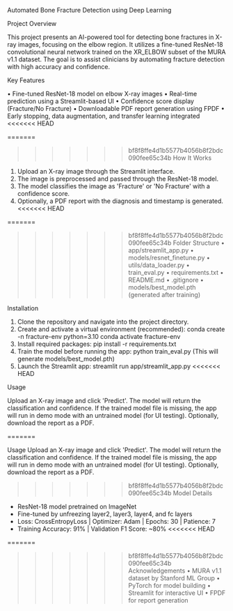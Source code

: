 Automated Bone Fracture Detection using Deep Learning

Project Overview

This project presents an AI-powered tool for detecting bone fractures in X-ray images, focusing on the elbow region.
It utilizes a fine-tuned ResNet-18 convolutional neural network trained on the XR_ELBOW subset of the MURA v1.1 dataset. 
The goal is to assist clinicians by automating fracture detection with high accuracy and confidence.

Key Features

• Fine-tuned ResNet-18 model on elbow X-ray images
• Real-time prediction using a Streamlit-based UI
• Confidence score display (Fracture/No Fracture)
• Downloadable PDF report generation using FPDF
• Early stopping, data augmentation, and transfer learning integrated
<<<<<<< HEAD

=======
>>>>>>> bf8f8ffe4d1b5577b4056b8f2bdc090fee65c34b
How It Works

1. Upload an X-ray image through the Streamlit interface.
2. The image is preprocessed and passed through the ResNet-18 model.
3. The model classifies the image as 'Fracture' or 'No Fracture' with a confidence score.
4. Optionally, a PDF report with the diagnosis and timestamp is generated.
<<<<<<< HEAD

=======
   
>>>>>>> bf8f8ffe4d1b5577b4056b8f2bdc090fee65c34b
Folder Structure
• app/streamlit_app.py
• models/resnet_finetune.py
• utils/data_loader.py
• train_eval.py
• requirements.txt
• README.md
• .gitignore
• models/best_model.pth (generated after training)

Installation
1. Clone the repository and navigate into the project directory.
2. Create and activate a virtual environment (recommended):
   conda create -n fracture-env python=3.10
   conda activate fracture-env
3. Install required packages:
   pip install -r requirements.txt
4. Train the model before running the app:
   python train_eval.py
   (This will generate models/best_model.pth)
5. Launch the Streamlit app:
   streamlit run app/streamlit_app.py
<<<<<<< HEAD

Usage

Upload an X-ray image and click 'Predict'. The model will return the classification and confidence.
If the trained model file is missing, the app will run in demo mode with an untrained model (for UI testing).
Optionally, download the report as a PDF.

=======
   
Usage
Upload an X-ray image and click 'Predict'. The model will return the classification and confidence.
If the trained model file is missing, the app will run in demo mode with an untrained model (for UI testing).
Optionally, download the report as a PDF.

>>>>>>> bf8f8ffe4d1b5577b4056b8f2bdc090fee65c34b
Model Details
- ResNet-18 model pretrained on ImageNet
- Fine-tuned by unfreezing layer2, layer3, layer4, and fc layers
- Loss: CrossEntropyLoss | Optimizer: Adam | Epochs: 30 | Patience: 7
- Training Accuracy: 91% | Validation F1 Score: ~80%
<<<<<<< HEAD

=======
>>>>>>> bf8f8ffe4d1b5577b4056b8f2bdc090fee65c34b
Acknowledgements
• MURA v1.1 dataset by Stanford ML Group
• PyTorch for model building
• Streamlit for interactive UI
• FPDF for report generation
